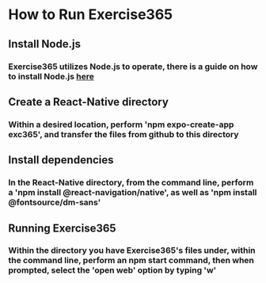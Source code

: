 # How to Run Exercise365
## Install Node.js
### Exercise365 utilizes Node.js to operate, there is a guide on how to install Node.js [here](https://nodejs.org/en/learn/getting-started/how-to-install-nodejs)
## Create a React-Native directory
### Within a desired location, perform 'npm expo-create-app exc365', and transfer the files from github to this directory
## Install dependencies
### In the React-Native directory, from the command line, perform a 'npm install @react-navigation/native', as well as 'npm install @fontsource/dm-sans'
## Running Exercise365
### Within the directory you have Exercise365's files under, within the command line, perform an npm start command, then when prompted, select the 'open web' option by typing 'w'
